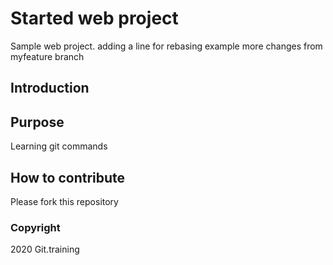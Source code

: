 # Started web project
Sample web project. 
adding a line for rebasing example
more changes from myfeature branch
## Introduction

## Purpose
Learning git commands

## How to contribute

Please fork this repository
### Copyright

2020 Git.training